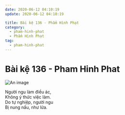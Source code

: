 ```yaml
---
date: 2020-06-12 04:10:19
update: 2020-06-12 04:10:19

title: Bài kệ 136 - Phẩm Hình Phạt
category:
  - pham-hinh-phat
  - Phẩm Hình Phạt
tag:
  - pham-hinh-phat
---
```


# Bài kệ 136 - Pham Hinh Phat

![An image](/img/pham-hinh-phat/pham-hinh-phat-136.jpg)

Người ngu làm điều ác,<br>Không ý thức việc làm.<br>Do tự nghiệp, người ngu<br>Bị nung nấu, như lửa.<br>
